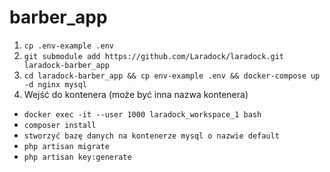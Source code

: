 # barber_app
1. ``cp .env-example .env``
2. ``git submodule add https://github.com/Laradock/laradock.git laradock-barber_app``
3. ``cd laradock-barber_app && cp env-example .env && docker-compose up -d nginx mysql``
4. Wejść do kontenera (może być inna nazwa kontenera) 

* ``docker exec -it --user 1000 laradock_workspace_1 bash``
* ``composer install``
* ``stworzyć bazę danych na kontenerze mysql o nazwie default``
* ``php artisan migrate``
* ``php artisan key:generate``
